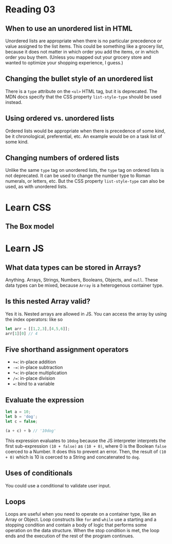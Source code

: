 # Reading 03

## When to use an unordered list in HTML

Unordered lists are appropriate when there is no particular precedence or value assigned to the list items. This could be something like a grocery list, because it does not matter in which order you add the items, or in which order you buy them. (Unless you mapped out your grocery store and wanted to optimize your shopping experience, I guess.)

## Changing the bullet style of an unordered list

There is a `type` attribute on the `<ul>` HTML tag, but it is deprecated. The MDN docs specify that the CSS property `list-style-type` should be used instead.

## Using ordered vs. unordered lists

Ordered lists would be appropriate when there is precedence of some kind, be it chronological, preferential, etc. An example would be on a task list of some kind.

## Changing numbers of ordered lists

Unlike the same `type` tag on unordered lists, the `type` tag on ordered lists is not deprecated. It can be used to change the number type to Roman numerals, or letters, etc. But the CSS property `list-style-type` can also be used, as with unordered lists.

# Learn CSS

## The Box model




# Learn JS

## What data types can be stored in Arrays?

Anything. Arrays, Strings, Numbers, Booleans, Objects, and `null`. These data types can be mixed, because `Array` is a heterogenous container type.

## Is this nested Array valid?

Yes it is. Nested arrays are allowed in JS. You can access the array by using the index operators: like so
```js
let arr = [[1,2,3],[4,5,6]];
arr[1][0] // 4

```

## Five shorthand assignment operators

* `+=`: in-place addition
* `-=`: in-place subtraction
* `*=`: in-place multiplication
* `/=`: in-place division
* `=`: bind to a variable

## Evaluate the expression

```js
let a = 10;
let b = 'dog';
let c = false;

(a + c) + b // '10dog'
```

This expression evaluates to `10dog` because the JS interpreter interprets the first sub-expression `(10 + false)` as `(10 + 0)`, where 0 is the Boolean `false` coerced to a Number. It does this to prevent an error. Then, the result of `(10 + 0)` which is 10 is coerced to a String and concatenated to `dog`.

## Uses of conditionals

You could use a conditional to validate user input.

## Loops

Loops are useful when you need to operate on a container type, like an Array or Object. Loop constructs like `for` and `while` use a starting and a stopping condition and contain a body of logic that performs some operation on the data structure. When the stop condition is met, the loop ends and the execution of the rest of the program continues.
